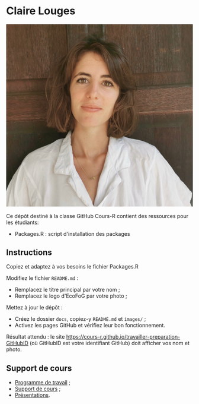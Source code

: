 # Claire Louges

![Photo Claire](images/PhotoCV.jpg)

Ce dépôt destiné à la classe GitHub Cours-R contient des ressources pour les étudiants:

- Packages.R : script d'installation des packages


## Instructions

Copiez et adaptez à vos besoins le fichier Packages.R

Modifiez le fichier `README.md` :

- Remplacez le titre principal par votre nom ;
- Remplacez le logo d'EcoFoG par votre photo ;

Mettez à jour le dépôt :

- Créez le dossier `docs`, copiez-y `README.md` et `images/` ;
- Activez les pages GitHub et vérifiez leur bon fonctionnement.

Résultat attendu : le site https://cours-r.github.io/travailler-preparation-GitHubID (où GitHubID est votre identifiant GitHub) doit afficher vos nom et photo.


## Support de cours

- [Programme de travail](https://1drv.ms/f/s!Amvhelr37CHjkOAgkKTimmgPL0YL8Q) ;
- [Support de cours](https://ericmarcon.github.io/travailleR/) ;
- [Présentations](https://ericmarcon.github.io/Cours-travailleR/).
